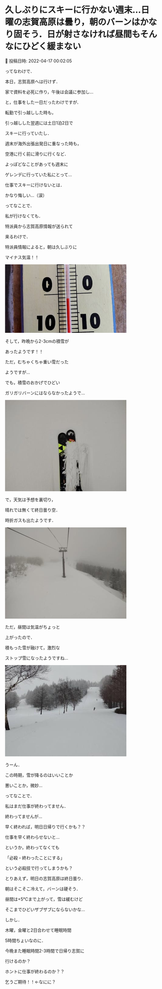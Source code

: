# 久しぶりにスキーに行かない週末…日曜の志賀高原は曇り，朝のバーンはかなり固そう．日が射さなければ昼間もそんなにひどく緩まない

📅 投稿日時: 2022-04-17 00:02:05

ってなわけで．


本日，志賀高原へは行けず．


家で資料を必死に作り，午後は会議に参加し…


と，仕事をした一日だったわけですが．





転勤で引っ越しした時も，


引っ越しした翌週には土日1泊2日で


スキーに行っていたし．


週末が海外出張出発日に重なった時も，


空港に行く前に滑りに行くなど．


よっぽどなことがあっても週末に


ゲレンデに行っていた私にとって…





仕事でスキーに行けないとは．


かなり悔しい…（涙）





ってなことで．


私が行けなくても．


特派員から志賀高原情報が送られて


来るわけで．


特派員情報によると，朝は久しぶりに


マイナス気温！！




![6b006d85e38124b6b5dde9439a0ddb75.jpg](images/6b006d85e38124b6b5dde9439a0ddb75.jpg)




そして，昨晩から2-3cmの積雪が


あったようです！！


ただ，むちゃくちゃ重い雪だった


ようですが…


でも，積雪のおかげでひどい


ガリガリバーンにはならなかったようで…




![1390a9a7baf0ebda86db985f3378fce5.jpg](images/1390a9a7baf0ebda86db985f3378fce5.jpg)




で，天気は予想を裏切り，


晴れでは無くて終日曇り空．


時折ガスも出たようです．




![b820c35baad039a2a5f9fcc5eb910d44.jpg](images/b820c35baad039a2a5f9fcc5eb910d44.jpg)




ただ，昼間は気温がちょっと


上がったので．


積もった雪が融けて，激烈な


ストップ雪になったようですね…




![ed648c62ed2566b8e1dcbbb501ede507.jpg](images/ed648c62ed2566b8e1dcbbb501ede507.jpg)




うーん．


この時期，雪が降るのはいいことか


悪いことか，微妙…





ってなことで．


私はまだ仕事が終わってません．


終わってませんが…





早く終われば，明日日帰りで行くかも？？


仕事を早く終わらせないと…


というか，終わってなくても


「必殺・終わったことにする」


という必殺技で行ってしまうかも？





とりあえず，明日の志賀高原は終日曇り．


朝はそこそこ冷えて，バーンは硬そう．


昼間は+5℃まで上がって，雪は緩むけど


そこまでひどいザブザブにならないかな…





しかし．


木曜，金曜と2日合わせて睡眠時間


5時間ちょいなのに．


今晩また睡眠時間2-3時間で日帰り志賀に


行けるのか？


ホントに仕事が終わるのか？？


乞うご期待！！←なにに？

